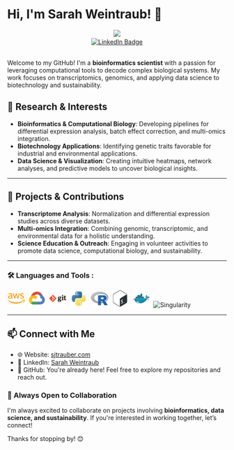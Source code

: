 # Hi, I'm Sarah Weintraub! 👋

<div id="header" align="center">
  <img src="https://img.freepik.com/free-vector/cute-girl-hacker-operating-laptop-cartoon-vector-icon-illustration-people-technology-isolated-flat_138676-9487.jpg?t=st=1739226686~exp=1739230286~hmac=547c7db9d934053bf26576c86c46922e0a80f85bfb43469743225de1e38ca56f&w=2000", width="100"/>
</div>

<div id="badges"  align="center">
  <a href="[your-linkedin-URL](https://www.linkedin.com/in/sarah-weintraub-1443ba9b/)">
    <img src="https://img.shields.io/badge/LinkedIn-blue?style=for-the-badge&logo=linkedin&logoColor=white" alt="LinkedIn Badge"/>
  </a>
</div>

<img src="https://komarev.com/ghpvc/?username=sjtrauber&style=flat-square&color=blue" alt=""/>


Welcome to my GitHub! I'm a **bioinformatics scientist** with a passion for leveraging computational tools to decode complex biological systems. My work focuses on transcriptomics, genomics, and applying data science to biotechnology and sustainability.

## 🔬 Research & Interests
- **Bioinformatics & Computational Biology**: Developing pipelines for differential expression analysis, batch effect correction, and multi-omics integration.
- **Biotechnology Applications**: Identifying genetic traits favorable for industrial and environmental applications.
- **Data Science & Visualization**: Creating intuitive heatmaps, network analyses, and predictive models to uncover biological insights.

---

## 📂 Projects & Contributions
- **Transcriptome Analysis**: Normalization and differential expression studies across diverse datasets.
- **Multi-omics Integration**: Combining genomic, transcriptomic, and environmental data for a holistic understanding.
- **Science Education & Outreach**: Engaging in volunteer activities to promote data science, computational biology, and sustainability.

---

### :hammer_and_wrench: Languages and Tools :
<div>
  <img src="https://github.com/devicons/devicon/blob/master/icons/amazonwebservices/amazonwebservices-plain-wordmark.svg" title="AWS" alt="AWS" width="40" height="40"/>&nbsp;
  <img src="https://github.com/devicons/devicon/blob/master/icons/googlecloud/googlecloud-original.svg" title="Google Cloud" alt="Google Cloud" width="40" height="40"/>&nbsp;
  <img src="https://github.com/devicons/devicon/blob/master/icons/git/git-original-wordmark.svg" title="Git" alt="Git" width="40" height="40"/>&nbsp;
  <img src="https://github.com/devicons/devicon/blob/master/icons/python/python-original.svg" title="Python" alt="Python" width="40" height="40"/>&nbsp;
  <img src="https://github.com/devicons/devicon/blob/master/icons/r/r-original.svg" title="R" alt="R" width="40" height="40"/>&nbsp;
  <img src="https://github.com/devicons/devicon/blob/master/icons/bash/bash-original.svg" title="Bash" alt="Bash" width="40" height="40"/>&nbsp;
  <img src="https://github.com/devicons/devicon/blob/master/icons/docker/docker-original.svg" title="Docker" alt="Docker" width="40" height="40"/>&nbsp;
  <img src="https://github.com/user-attachments/assets/830bf1aa-beb1-4af1-a37e-91ac1723991d" title="Singularity" alt="Singularity" width="40" height="40"/>
</div>

---

## 📫 Connect with Me
- 🌐 Website: [sjtrauber.com](https://sjtrauber.com)
- 💼 LinkedIn: [Sarah Weintraub](https://www.linkedin.com/in/sarah-weintraub-1443ba9b/)
- 🐙 GitHub: You're already here! Feel free to explore my repositories and reach out.

### 🚀 Always Open to Collaboration
I'm always excited to collaborate on projects involving **bioinformatics, data science, and sustainability**. If you're interested in working together, let’s connect!

Thanks for stopping by! 😊
